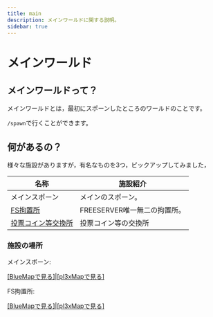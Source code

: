 ```yaml
---
title: main
description: メインワールドに関する説明。
sidebar: true
---
```

# メインワールド

## メインワールドって？

メインワールドとは，最初にスポーンしたところのワールドのことです。

`/spawn`で行くことができます。

## 何があるの？

様々な施設がありますが，有名なものを3つ，ピックアップしてみました，

| 名称                                                         | 施設紹介                     |
| ------------------------------------------------------------ | ---------------------------- |
| メインスポーン                                               | メインのスポーン。           |
| [FS拘置所](https://wiki.freeserver.pro/jail.html)            | FREESERVER唯一無二の拘置所。 |
| [投票コイン等交換所](https://freeserver-wiki.netlify.app/vote.html#交換場所) | 投票コイン等の交換所         |

### 施設の場所

メインスポーン:

[[BlueMapで見る]](https://bluemap.freeserver.pro/#world:-244:57:38:150:0.03:0:0:0:perspective)|[[pl3xMapで見る]](https://pl3x.freeserver.pro/?world=world&zoom=5&x=-242&z=52)

FS拘置所:

[[BlueMapで見る]](https://bluemap.freeserver.pro/#world:-261:66:40:100:0:0:0:0:perspective)|[[pl3xMapで見る]](https://pl3x.freeserver.pro/?world=world&zoom=5&x=-255&z=37)


